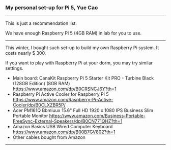 ### My personal set-up for Pi 5, Yue Cao



-----------------------------

This is just a recommendation list. 

We have enough Raspberry Pi 5 (4GB RAM) in lab for you to use. 

-----------------------------

This winter, I bought such set-up to build my own Raspberry Pi system. It costs nearly $ 300.

If you want to play with Raspberry Pi at your dorm, you may try similar settings.



* Main board: CanaKit Raspberry Pi 5 Starter Kit PRO - Turbine Black (128GB Edition) (8GB RAM)
  https://www.amazon.com/dp/B0CRSNCJ6Y?th=1
* Raspberry Pi Active Cooler for Raspberry Pi 5 
  https://www.amazon.com/Raspberry-Pi-Active-Cooler/dp/B0CLXZBR5P/ 
* Acer PM161Q Bbmiuux 15.6" Full HD 1920 x 1080 IPS Business Slim Portable Monitor 
  https://www.amazon.com/Business-Portable-FreeSync-External-Speakers/dp/B0CN771QHZ?th=1 
* Amazon Basics USB Wired Computer Keyboard 
  https://www.amazon.com/dp/B00B7GV802?th=1 
* Other cables bought from Amazon



-----------------------------------





